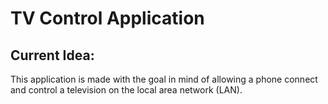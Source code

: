 # TV Control Application
## Current Idea:
This application is made with the goal in mind of allowing a phone connect and control a television on the local area network (LAN). 
